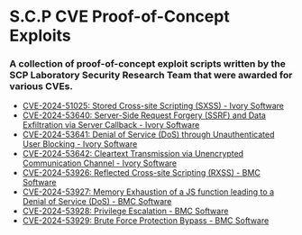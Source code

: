 # S.C.P CVE Proof-of-Concept Exploits 

### A collection of proof-of-concept exploit scripts written by the SCP Laboratory Security Research Team that were awarded for various CVEs.

- [CVE-2024-51025: Stored Cross-site Scripting (SXSS) - Ivory Software](https://github.com/scp-labs/CVEs/tree/main/CVE-2024-51025) 
- [CVE-2024-53640: Server-Side Request Forgery (SSRF) and Data Exfiltration via Server Callback - Ivory Software](https://github.com/scp-labs/CVEs/tree/main/CVE-2024-53640)
- [CVE-2024-53641: Denial of Service (DoS) through Unauthenticated User Blocking - Ivory Software]()
- [CVE-2024-53642: Cleartext Transmission via Unencrypted Communication Channel - Ivory Software]()
- [CVE-2024-53926: Reflected Cross-site Scripting (RXSS) - BMC Software]()
- [CVE-2024-53927: Memory Exhaustion of a JS function leading to a Denial of Service (DoS) - BMC Software]()
- [CVE-2024-53928: Privilege Escalation - BMC Software]()
- [CVE-2024-53929: Brute Force Protection Bypass - BMC Software]()
